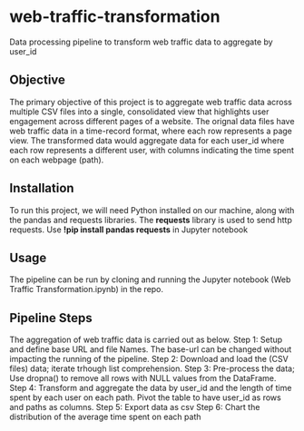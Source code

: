# web-traffic-transformation
Data processing pipeline to transform web traffic data to aggregate by user_id

## Objective
The primary objective of this project is to aggregate web traffic data across multiple CSV files into a single, consolidated view that highlights user engagement across different pages of a website.
The orignal data files have web traffic data in a time-record format, where each row represents a page view. The transformed data would aggregate data for each user_id where each row represents a different user, with columns indicating the time spent on each webpage (path). 

## Installation
To run this project, we will need Python installed on our machine, along with the pandas and requests libraries. The **requests** library is used to send http requests. 
Use **!pip install pandas requests** in Jupyter notebook

## Usage
The pipeline can be run by cloning and running the Jupyter notebook (Web Traffic Transformation.ipynb) in the repo.

## Pipeline Steps
The aggregation of web traffic data is carried out as below.
Step 1: Setup and define base URL and file Names. The base-url can be changed without impacting the running of the pipeline.
Step 2: Download and load the (CSV files) data; iterate trhough list comprehension.
Step 3: Pre-process the data; Use dropna() to remove all rows with NULL values from the DataFrame.
Step 4: Transform and aggregate the data by user_id and the length of time spent by each user on each path. Pivot the table to have user_id as rows and paths as columns.
Step 5: Export data as csv
Step 6: Chart the distribution of the average time spent on each path
